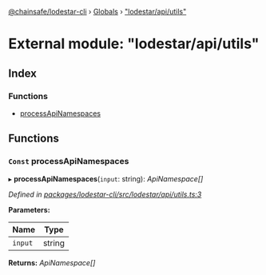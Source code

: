 [@chainsafe/lodestar-cli](../README.md) › [Globals](../globals.md) › ["lodestar/api/utils"](_lodestar_api_utils_.md)

# External module: "lodestar/api/utils"

## Index

### Functions

* [processApiNamespaces](_lodestar_api_utils_.md#const-processapinamespaces)

## Functions

### `Const` processApiNamespaces

▸ **processApiNamespaces**(`input`: string): *ApiNamespace[]*

*Defined in [packages/lodestar-cli/src/lodestar/api/utils.ts:3](https://github.com/ChainSafe/lodestar/blob/0af429ee6/packages/lodestar-cli/src/lodestar/api/utils.ts#L3)*

**Parameters:**

Name | Type |
------ | ------ |
`input` | string |

**Returns:** *ApiNamespace[]*
